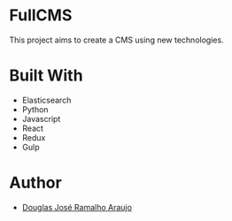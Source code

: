 # FullCMS
This project aims to create a CMS using new technologies. 

<h1>Built With</h1>
<ul>
	<li>Elasticsearch</li>
	<li>Python</li>
	<li>Javascript</li>
	<li>React</li>
	<li>Redux</li>
	<li>Gulp</li>
</ul>

<h1>Author</h1>
<ul>
<li><a href="https://www.linkedin.com/in/douglas-jr-araujo">Douglas José Ramalho Araujo</a></li>
</ul>



